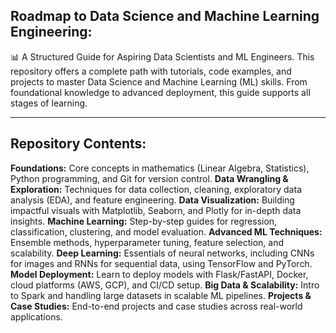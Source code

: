 Roadmap to Data Science and Machine Learning Engineering:
-------------
📊 A Structured Guide for Aspiring Data Scientists and ML Engineers. This repository offers a complete path with tutorials, code examples, and projects to master Data Science and Machine Learning (ML) skills. From foundational knowledge to advanced deployment, this guide supports all stages of learning.

----------------------------------
**Repository Contents:**
----------------------------------
**Foundations:** Core concepts in mathematics (Linear Algebra, Statistics), Python programming, and Git for version control.
**Data Wrangling & Exploration:** Techniques for data collection, cleaning, exploratory data analysis (EDA), and feature engineering.
**Data Visualization:** Building impactful visuals with Matplotlib, Seaborn, and Plotly for in-depth data insights.
**Machine Learning:** Step-by-step guides for regression, classification, clustering, and model evaluation.
**Advanced ML Techniques:** Ensemble methods, hyperparameter tuning, feature selection, and scalability.
**Deep Learning:** Essentials of neural networks, including CNNs for images and RNNs for sequential data, using TensorFlow and PyTorch.
**Model Deployment:** Learn to deploy models with Flask/FastAPI, Docker, cloud platforms (AWS, GCP), and CI/CD setup.
**Big Data & Scalability:** Intro to Spark and handling large datasets in scalable ML pipelines.
**Projects & Case Studies:** End-to-end projects and case studies across real-world applications.

